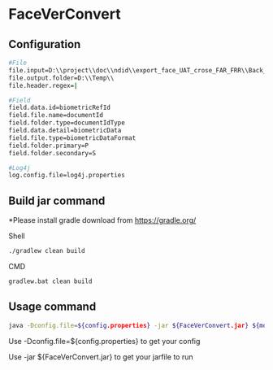 FaceVerConvert
==================================

Configuration
---------------
```sh
#File
file.input=D:\\project\\doc\\ndid\\export_face_UAT_crose_FAR_FRR\\Back_up\\export_face_UAT_crose_FAR_FRR.dsv
file.output.folder=D:\\Temp\\
file.header.regex=|

#Field
field.data.id=biometricRefId
field.file.name=documentId
field.folder.type=documentIdType
field.data.detail=biometricData
field.file.type=biometricDataFormat
field.folder.primary=P
field.folder.secondary=S

#Log4j
log.config.file=log4j.properties
```

Build jar command
---------------
*Please install gradle download from https://gradle.org/

Shell
```sh
./gradlew clean build
```
CMD
```sh
gradlew.bat clean build
```


Usage command
---------------
```sh
java -Dconfig.file=${config.properties} -jar ${FaceVerConvert.jar} ${mode}
```
  Use -Dconfig.file=${config.properties} to get your config
	
  Use -jar ${FaceVerConvert.jar} to get your jarfile to run


